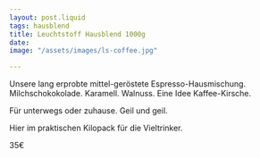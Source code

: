 ```yaml
---
layout: post.liquid
tags: hausblend
title: Leuchtstoff Hausblend 1000g
date: 
image: "/assets/images/ls-coffee.jpg"

---
```

Unsere lang erprobte mittel-geröstete Espresso-Hausmischung. Milchschokokolade. Karamell. Walnuss. Eine Idee Kaffee-Kirsche.

Für unterwegs oder zuhause. Geil und geil.

Hier im praktischen Kilopack für die Vieltrinker.

35€